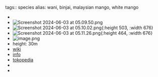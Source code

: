 tags:: species
alias: wani, binjai, malaysian mango, white mango

-
- ![Screenshot 2024-06-03 at 05.09.50.png](https://peach-geographical-bat-397.mypinata.cloud/ipfs/QmQ5j6uFtvDcHTB2Kx8W9xMS3DS2CMQcnKmCMH5HzDjMWj)
- ![Screenshot 2024-06-03 at 05.10.02.png](https://peach-geographical-bat-397.mypinata.cloud/ipfs/QmU5Bq66bUXZp413RaRKQd3pfKn6vn57cWX1H3Kwsaa5Yy){:height 503, :width 676}
- ![Screenshot 2024-06-03 at 05.11.26.png](https://peach-geographical-bat-397.mypinata.cloud/ipfs/QmSA43N7GU7SgSCnwz7rR9fFMNnicQ4sq5WsveRtpPDaYf){:height 464, :width 676}
- ![image.png](https://peach-geographical-bat-397.mypinata.cloud/ipfs/QmUv352yTC7bro6tMHXseiXakKAYq4VS4jxwEbRMk8t1N8)
- height: 30m
- [wiki](https://en.wikipedia.org/wiki/Mangifera_caesia)
- [info](http://www.plantsofasia.com/index/mangifera_caesia/0-480)
- [tokopedia](https://www.tokopedia.com/nartood/bibit-buah-mangga-wani-manis-langka-non-biji?extParam=ivf%3Dfalse%26src%3Dsearch&refined=true)
-
-